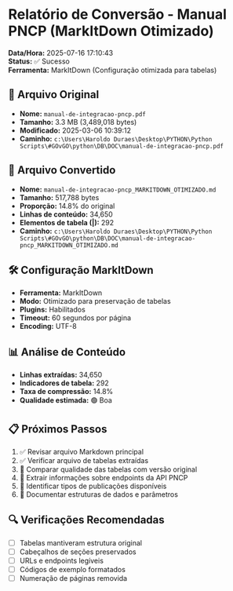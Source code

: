 # Relatório de Conversão - Manual PNCP (MarkItDown Otimizado)

**Data/Hora:** 2025-07-16 17:10:43  
**Status:** ✅ Sucesso  
**Ferramenta:** MarkItDown (Configuração otimizada para tabelas)  

## 📄 Arquivo Original

- **Nome:** `manual-de-integracao-pncp.pdf`
- **Tamanho:** 3.3 MB (3,489,018 bytes)
- **Modificado:** 2025-03-06 10:39:12
- **Caminho:** `c:\Users\Haroldo Duraes\Desktop\PYTHON\Python Scripts\#GOvGO\python\DB\DOC\manual-de-integracao-pncp.pdf`

## 📝 Arquivo Convertido

- **Nome:** `manual-de-integracao-pncp_MARKITDOWN_OTIMIZADO.md`
- **Tamanho:** 517,788 bytes
- **Proporção:** 14.8% do original
- **Linhas de conteúdo:** 34,650
- **Elementos de tabela (|):** 292
- **Caminho:** `c:\Users\Haroldo Duraes\Desktop\PYTHON\Python Scripts\#GOvGO\python\DB\DOC\manual-de-integracao-pncp_MARKITDOWN_OTIMIZADO.md`

## 🛠️ Configuração MarkItDown

- **Ferramenta:** MarkItDown
- **Modo:** Otimizado para preservação de tabelas
- **Plugins:** Habilitados
- **Timeout:** 60 segundos por página
- **Encoding:** UTF-8

## 📊 Análise de Conteúdo

- **Linhas extraídas:** 34,650
- **Indicadores de tabela:** 292
- **Taxa de compressão:** 14.8%
- **Qualidade estimada:** 🟢 Boa

## 📋 Próximos Passos

1. ✅ Revisar arquivo Markdown principal
2. ✅ Verificar arquivo de tabelas extraídas
3. 🔄 Comparar qualidade das tabelas com versão original
4. 🔄 Extrair informações sobre endpoints da API PNCP
5. 🔄 Identificar tipos de publicações disponíveis
6. 🔄 Documentar estruturas de dados e parâmetros

## 🔍 Verificações Recomendadas

- [ ] Tabelas mantiveram estrutura original
- [ ] Cabeçalhos de seções preservados
- [ ] URLs e endpoints legíveis
- [ ] Códigos de exemplo formatados
- [ ] Numeração de páginas removida
